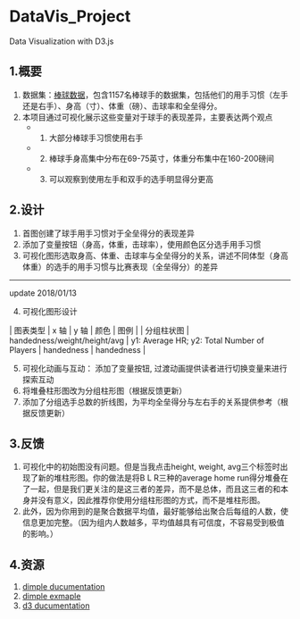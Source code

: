 # DataVis_Project
Data Visualization with D3.js

## 1.概要

1. 数据集：[棒球数据](https://s3.amazonaws.com/udacity-hosted-downloads/ud507/baseball_data.csv)，包含1157名棒球手的数据集，包括他们的用手习惯（左手还是右手）、身高（寸）、体重（磅）、击球率和全垒得分。
2. 本项目通过可视化展示这些变量对于球手的表现差异，主要表达两个观点
	* 1. 大部分棒球手习惯使用右手
	* 2. 棒球手身高集中分布在69-75英寸，体重分布集中在160-200磅间
	* 3. 可以观察到使用左手和双手的选手明显得分更高



## 2.设计

1. 首图创建了球手用手习惯对于全垒得分的表现差异
2. 添加了变量按钮（身高，体重，击球率），使用颜色区分选手用手习惯
3. 可视化图形选取身高、体重、击球率与全垒得分的关系，讲述不同体型（身高体重）的选手的用手习惯与比赛表现（全垒得分）的差异

*** 
update 2018/01/13

4. 可视化图形设计

| 图表类型 | x 轴 | y 轴 | 颜色 | 图例 |
| 分组柱状图 | handedness/weight/height/avg | y1: Average HR; y2: Total Number of Players | handedness | handedness |

5. 可视化动画与互动： 添加了变量按钮, 过渡动画提供读者进行切换变量来进行探索互动
6. 将堆叠柱形图改为分组柱形图（根据反馈更新）
7. 添加了分组选手总数的折线图，为平均全垒得分与左右手的关系提供参考（根据反馈更新）


## 3.反馈
1. 可视化中的初始图没有问题。但是当我点击height, weight, avg三个标签时出现了新的堆柱形图。你的做法是将B L R三种的average home run得分堆叠在了一起，但是我们更关注的是这三者的差异，而不是总体，而且这三者的和本身并没有意义，因此推荐你使用分组柱形图的方式，而不是堆柱形图。
2. 此外，因为你用到的是聚合数据平均值，最好能够给出聚合后每组的人数，使信息更加完整。（因为组内人数越多，平均值越具有可信度，不容易受到极值的影响。）

## 4.资源

1. [dimple ducumentation](https://github.com/PMSI-AlignAlytics/dimple)
2. [dimple exmaple](http://dimplejs.org/examples_index.html)
3. [d3 ducumentation](https://github.com/d3/d3/blob/master/API.md)